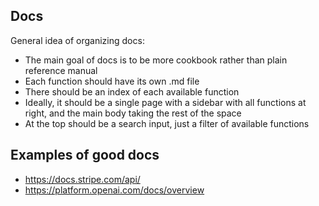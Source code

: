 ## Docs

General idea of organizing docs:

- The main goal of docs is to be more cookbook rather than plain reference
  manual
- Each function should have its own .md file
- There should be an index of each available function
- Ideally, it should be a single page with a sidebar with all functions at
  right, and the main body taking the rest of the space
- At the top should be a search input, just a filter of available functions

## Examples of good docs

- https://docs.stripe.com/api/
- https://platform.openai.com/docs/overview
